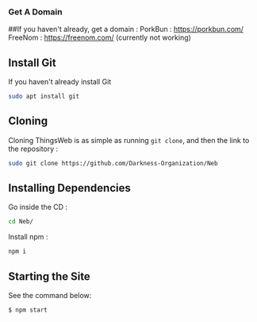 ### Get A Domain
##If you haven't already, get a domain :
PorkBun : https://porkbun.com/
FreeNom : https://freenom.com/ (currently not working)

## Install Git
If you haven't already install Git
```sh
sudo apt install git
```
## Cloning
Cloning ThingsWeb is as simple as running `git clone`, and then the link to the repository :
```sh
sudo git clone https://github.com/Darkness-Organization/Neb
```
## Installing Dependencies
Go inside the CD :
```sh
cd Neb/
```
Install npm :
```sh
npm i
```
## Starting the Site
See the command below:
```sh
$ npm start
```
